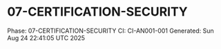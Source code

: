 # 07-CERTIFICATION-SECURITY
Phase: 07-CERTIFICATION-SECURITY
CI: CI-AN001-001
Generated: Sun Aug 24 22:41:05 UTC 2025

